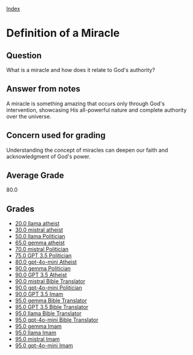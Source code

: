 
[Index](../index.md)
# Definition of a Miracle
## Question
What is a miracle and how does it relate to God's authority?

## Answer from notes
A miracle is something amazing that occurs only through God's intervention, showcasing His all-powerful nature and complete authority over the universe.

## Concern used for grading
Understanding the concept of miracles can deepen our faith and acknowledgment of God's power.

## Average Grade
80.0

## Grades
 * [20.0 llama atheist](../answers/llama_atheist/Definition_of_a_Miracle.md)
 * [30.0 mistral atheist](../answers/mistral_atheist/Definition_of_a_Miracle.md)
 * [50.0 llama Politician](../answers/llama_Politician/Definition_of_a_Miracle.md)
 * [65.0 gemma atheist](../answers/gemma_atheist/Definition_of_a_Miracle.md)
 * [70.0 mistral Politician](../answers/mistral_Politician/Definition_of_a_Miracle.md)
 * [75.0 GPT 3.5 Politician](../answers/GPT_3.5_Politician/Definition_of_a_Miracle.md)
 * [80.0 gpt-4o-mini Atheist](../answers/gpt-4o-mini_Atheist/Definition_of_a_Miracle.md)
 * [90.0 gemma Politician](../answers/gemma_Politician/Definition_of_a_Miracle.md)
 * [90.0 GPT 3.5 Atheist](../answers/GPT_3.5_Atheist/Definition_of_a_Miracle.md)
 * [90.0 mistral Bible Translator](../answers/mistral_Bible_Translator/Definition_of_a_Miracle.md)
 * [90.0 gpt-4o-mini Politician](../answers/gpt-4o-mini_Politician/Definition_of_a_Miracle.md)
 * [90.0 GPT 3.5 Imam](../answers/GPT_3.5_Imam/Definition_of_a_Miracle.md)
 * [95.0 gemma Bible Translator](../answers/gemma_Bible_Translator/Definition_of_a_Miracle.md)
 * [95.0 GPT 3.5 Bible Translator](../answers/GPT_3.5_Bible_Translator/Definition_of_a_Miracle.md)
 * [95.0 llama Bible Translator](../answers/llama_Bible_Translator/Definition_of_a_Miracle.md)
 * [95.0 gpt-4o-mini Bible Translator](../answers/gpt-4o-mini_Bible_Translator/Definition_of_a_Miracle.md)
 * [95.0 gemma Imam](../answers/gemma_Imam/Definition_of_a_Miracle.md)
 * [95.0 llama Imam](../answers/llama_Imam/Definition_of_a_Miracle.md)
 * [95.0 mistral Imam](../answers/mistral_Imam/Definition_of_a_Miracle.md)
 * [95.0 gpt-4o-mini Imam](../answers/gpt-4o-mini_Imam/Definition_of_a_Miracle.md)
